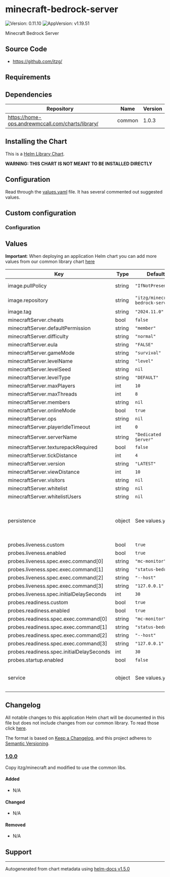 # minecraft-bedrock-server

![Version: 0.11.10](https://img.shields.io/badge/Version-0.11.10-informational?style=flat-square) ![AppVersion: v1.19.51](https://img.shields.io/badge/AppVersion-v1.19.51-informational?style=flat-square)

Minecraft Bedrock Server

## Source Code

* <https://github.com/itzg/>

## Requirements

## Dependencies

| Repository | Name | Version |
|------------|------|---------|
| https://home-ops.andrewmccall.com/charts/library/ | common | 1.0.3 |

## Installing the Chart

This is a [Helm Library Chart](https://helm.sh/docs/topics/library_charts/#helm).

**WARNING: THIS CHART IS NOT MEANT TO BE INSTALLED DIRECTLY**

## Configuration

Read through the [values.yaml](./values.yaml) file. It has several commented out suggested values.

## Custom configuration

### Configuration

## Values

**Important**: When deploying an application Helm chart you can add more values from our common library chart [here](https://github.com/k8s-at-home/library-charts/tree/main/charts/stable/common)

| Key | Type | Default | Description |
|-----|------|---------|-------------|
| image.pullPolicy | string | `"IfNotPresent"` | image pull policy |
| image.repository | string | `"itzg/minecraft-bedrock-server"` | image repository |
| image.tag | string | `"2024.11.0"` |  |
| minecraftServer.cheats | bool | `false` |  |
| minecraftServer.defaultPermission | string | `"member"` |  |
| minecraftServer.difficulty | string | `"normal"` |  |
| minecraftServer.eula | string | `"FALSE"` |  |
| minecraftServer.gameMode | string | `"survival"` |  |
| minecraftServer.levelName | string | `"level"` |  |
| minecraftServer.levelSeed | string | `nil` |  |
| minecraftServer.levelType | string | `"DEFAULT"` |  |
| minecraftServer.maxPlayers | int | `10` |  |
| minecraftServer.maxThreads | int | `8` |  |
| minecraftServer.members | string | `nil` |  |
| minecraftServer.onlineMode | bool | `true` |  |
| minecraftServer.ops | string | `nil` |  |
| minecraftServer.playerIdleTimeout | int | `0` |  |
| minecraftServer.serverName | string | `"Dedicated Server"` |  |
| minecraftServer.texturepackRequired | bool | `false` |  |
| minecraftServer.tickDistance | int | `4` |  |
| minecraftServer.version | string | `"LATEST"` |  |
| minecraftServer.viewDistance | int | `10` |  |
| minecraftServer.visitors | string | `nil` |  |
| minecraftServer.whitelist | string | `nil` |  |
| minecraftServer.whitelistUsers | string | `nil` |  |
| persistence | object | See values.yaml | Configure persistence settings for the chart under this key. |
| probes.liveness.custom | bool | `true` |  |
| probes.liveness.enabled | bool | `true` |  |
| probes.liveness.spec.exec.command[0] | string | `"mc-monitor"` |  |
| probes.liveness.spec.exec.command[1] | string | `"status-bedrock"` |  |
| probes.liveness.spec.exec.command[2] | string | `"--host"` |  |
| probes.liveness.spec.exec.command[3] | string | `"127.0.0.1"` |  |
| probes.liveness.spec.initialDelaySeconds | int | `30` |  |
| probes.readiness.custom | bool | `true` |  |
| probes.readiness.enabled | bool | `true` |  |
| probes.readiness.spec.exec.command[0] | string | `"mc-monitor"` |  |
| probes.readiness.spec.exec.command[1] | string | `"status-bedrock"` |  |
| probes.readiness.spec.exec.command[2] | string | `"--host"` |  |
| probes.readiness.spec.exec.command[3] | string | `"127.0.0.1"` |  |
| probes.readiness.spec.initialDelaySeconds | int | `30` |  |
| probes.startup.enabled | bool | `false` |  |
| service | object | See values.yaml | Configures service settings for the chart. |

## Changelog

All notable changes to this application Helm chart will be documented in this file but does not include changes from our common library. To read those click [here](https://github.com/k8s-at-home/library-charts/tree/main/charts/stable/commonREADME.md#Changelog).

The format is based on [Keep a Changelog](https://keepachangelog.com/en/1.0.0/), and this project adheres to [Semantic Versioning](https://semver.org/spec/v2.0.0.html).

### [1.0.0]

Copy itzg/minecraft and modified to use the common libs.

#### Added

- N/A

#### Changed

- N/A

#### Removed

- N/A

[1.0.0]: #1.0.0

## Support

----------------------------------------------
Autogenerated from chart metadata using [helm-docs v1.5.0](https://github.com/norwoodj/helm-docs/releases/v1.5.0)
